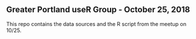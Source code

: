 ## Greater Portland useR Group - October 25, 2018

This repo contains the data sources and the R script from the meetup on 10/25.